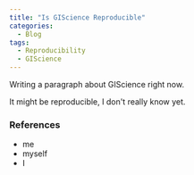 ```yaml
---
title: "Is GIScience Reproducible"
categories:
  - Blog
tags:
  - Reproducibility
  - GIScience
---
```


Writing a paragraph about GIScience right now.

It might be reproducible, I don't really know yet. 


### References

* me
* myself
* I
